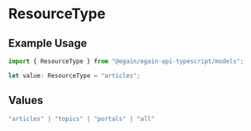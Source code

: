# ResourceType

## Example Usage

```typescript
import { ResourceType } from "@egain/egain-api-typescript/models";

let value: ResourceType = "articles";
```

## Values

```typescript
"articles" | "topics" | "portals" | "all"
```